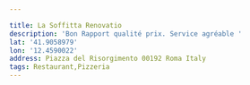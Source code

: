 ```yaml
---

title: La Soffitta Renovatio
description: 'Bon Rapport qualité prix. Service agréable '
lat: '41.9058979'
lon: '12.4590022'
address: Piazza del Risorgimento 00192 Roma Italy
tags: Restaurant,Pizzeria
---
```

